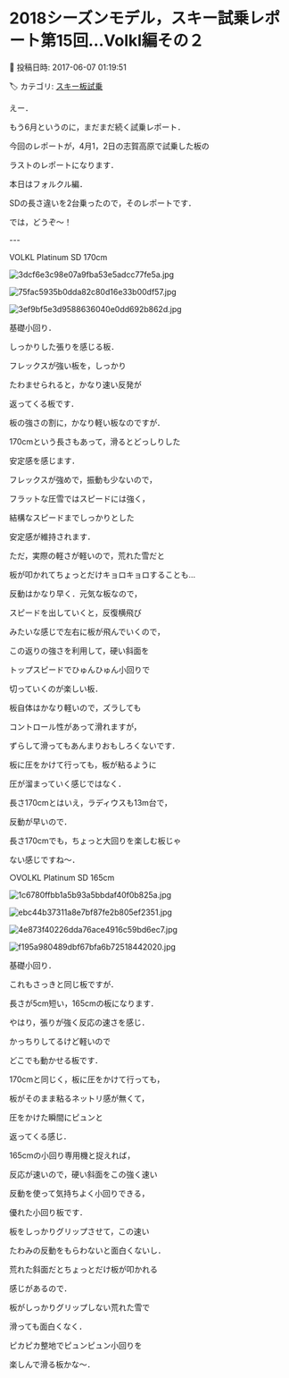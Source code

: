 # 2018シーズンモデル，スキー試乗レポート第15回…Volkl編その２

📅 投稿日時: 2017-06-07 01:19:51

🏷️ カテゴリ: [スキー板試乗](c0bd8048615710cee890e403a36cc9a2b.md)

えー．


もう6月というのに，まだまだ続く試乗レポート．


今回のレポートが，4月1，2日の志賀高原で試乗した板の


ラストのレポートになります．





本日はフォルクル編．


SDの長さ違いを2台乗ったので，そのレポートです．





では，どうぞ～！


---[]()





VOLKL Platinum SD 170cm







![3dcf6e3c98e07a9fba53e5adcc77fe5a.jpg](images/3dcf6e3c98e07a9fba53e5adcc77fe5a.jpg)









![75fac5935b0dda82c80d16e33b00df57.jpg](images/75fac5935b0dda82c80d16e33b00df57.jpg)









![3ef9bf5e3d9588636040e0dd692b862d.jpg](images/3ef9bf5e3d9588636040e0dd692b862d.jpg)







基礎小回り．





しっかりした張りを感じる板．


フレックスが強い板を，しっかり


たわませられると，かなり速い反発が


返ってくる板です．


板の強さの割に，かなり軽い板なのですが．


170cmという長さもあって，滑るとどっしりした


安定感を感じます．


フレックスが強めで，振動も少ないので，


フラットな圧雪ではスピードには強く，


結構なスピードまでしっかりとした


安定感が維持されます．


ただ，実際の軽さが軽いので，荒れた雪だと


板が叩かれてちょっとだけキョロキョロすることも…





反動はかなり早く．元気な板なので，


スピードを出していくと，反復横飛び


みたいな感じで左右に板が飛んでいくので，


この返りの強さを利用して，硬い斜面を


トップスピードでひゅんひゅん小回りで


切っていくのが楽しい板．


板自体はかなり軽いので，ズラしても


コントロール性があって滑れますが，


ずらして滑ってもあんまりおもしろくないです．





板に圧をかけて行っても，板が粘るように


圧が溜まっていく感じではなく．


長さ170cmとはいえ，ラディウスも13m台で，


反動が早いので．


長さ170cmでも，ちょっと大回りを楽しむ板じゃ


ない感じですね～．


[]()





○VOLKL Platinum SD 165cm







![1c6780ffbb1a5b93a5bbdaf40f0b825a.jpg](images/1c6780ffbb1a5b93a5bbdaf40f0b825a.jpg)









![ebc44b37311a8e7bf87fe2b805ef2351.jpg](images/ebc44b37311a8e7bf87fe2b805ef2351.jpg)









![4e873f40226dda76ace4916c59bd6ec7.jpg](images/4e873f40226dda76ace4916c59bd6ec7.jpg)









![f195a980489dbf67bfa6b72518442020.jpg](images/f195a980489dbf67bfa6b72518442020.jpg)







基礎小回り．





これもさっきと同じ板ですが．


長さが5cm短い，165cmの板になります．





やはり，張りが強く反応の速さを感じ．


かっちりしてるけど軽いので


どこでも動かせる板です．


170cmと同じく，板に圧をかけて行っても，


板がそのまま粘るネットリ感が無くて，


圧をかけた瞬間にピュンと


返ってくる感じ．





165cmの小回り専用機と捉えれば，


反応が速いので，硬い斜面をこの強く速い


反動を使って気持ちよく小回りできる，


優れた小回り板です．





板をしっかりグリップさせて，この速い


たわみの反動をもらわないと面白くないし．


荒れた斜面だとちょっとだけ板が叩かれる


感じがあるので．


板がしっかりグリップしない荒れた雪で


滑っても面白くなく．


ピカピカ整地でピュンピュン小回りを


楽しんで滑る板かな～．
